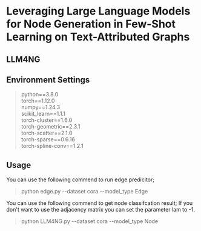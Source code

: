 # Leveraging Large Language Models for Node Generation in Few-Shot Learning on Text-Attributed Graphs

## LLM4NG

## Environment Settings
> python==3.8.0 \
> torch==1.12.0 \
> numpy==1.24.3 \
> scikit_learn==1.1.1 \
> torch-cluster==1.6.0 \
> torch-geometric==2.3.1 \
> torch-scatter==2.1.0 \
> torch-sparse==0.6.16 \
> torch-spline-conv==1.2.1 


## Usage

You can use the following commend to run edge predicitor;  

> python edge.py --dataset cora --model_type Edge

You can use the following commend to get node classifcation result;
If you don't want to use the adjacency matrix you can set the parameter lam to -1.

> python LLM4NG.py --dataset cora --model_type Node

